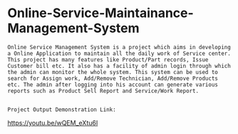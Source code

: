 # Online-Service-Maintainance-Management-System

    Online Service Management System is a project which aims in developing a Online Application to maintain all the daily work of Service center. This project has many features like Product/Part records, Issue Customer bill etc. It also has a facility of admin login through which the admin can monitor the whole system. This system can be used to search for Assign work, Add/Remove Technician, Add/Remove Products etc. The admin after logging into his account can generate various reports such as Product Sell Report and Service/Work Report.  
    
    
    Project Output Demonstration Link:
    
   https://youtu.be/wQEM_eXtu6I
